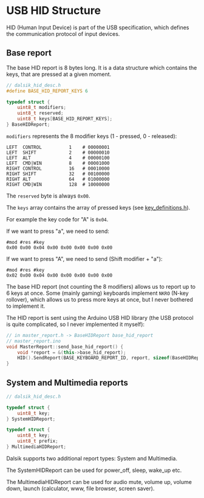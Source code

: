 # USB HID Structure

HID (Human Input Device) is part of the USB specification, which defines the communication protocol of input devices.

## Base report

The base HID report is 8 bytes long. It is a data structure which contains the keys, that are pressed at a given moment.

```c++
// dalsik_hid_desc.h
#define BASE_HID_REPORT_KEYS 6

typedef struct {
    uint8_t modifiers;
    uint8_t reserved;
    uint8_t keys[BASE_HID_REPORT_KEYS];
} BaseHIDReport;
```

`modifiers` represents the 8 modifier keys (1 - pressed, 0 - released):

```
LEFT  CONTROL          1    # 00000001
LEFT  SHIFT            2    # 00000010
LEFT  ALT              4    # 00000100
LEFT  CMD|WIN          8    # 00001000
RIGHT CONTROL          16   # 00010000
RIGHT SHIFT            32   # 00100000
RIGHT ALT              64   # 01000000
RIGHT CMD|WIN          128  # 10000000
```

The `reserved` byte is always `0x00`.

The `keys` array contains the array of pressed keys (see [key_definitions.h](https://github.com/DavsX/dalsik/blob/master/key_definitions.h)).

For example the key code for "A" is `0x04`.

If we want to press "a", we need to send:

```
#mod #res #key
0x00 0x00 0x04 0x00 0x00 0x00 0x00 0x00
```

If we want to press "A", we need to send (Shift modifier + "a"):

```
#mod #res #key
0x02 0x00 0x04 0x00 0x00 0x00 0x00 0x00
```

The base HID report (not counting the 8 modifiers) allows us to report up to 6 keys at once. Some (mainly gaming) keyboards implement `NKRO` (N-key rollover), which allows us to press more keys at once, but I never bothered to implement it.

The HID report is sent using the Arduino USB HID library (the USB protocol is quite complicated, so I never implemented it myself):

```c++
// in master_report.h -> BaseHIDReport base_hid_report
// master_report.ino
void MasterReport::send_base_hid_report() {
    void *report = &(this->base_hid_report);
    HID().SendReport(BASE_KEYBOARD_REPORT_ID, report, sizeof(BaseHIDReport));
}
```

## System and Multimedia reports

```c++
// dalsik_hid_desc.h

typedef struct {
    uint8_t key;
} SystemHIDReport;

typedef struct {
    uint8_t key;
    uint8_t prefix;
} MultimediaHIDReport;
```

Dalsik supports two additional report types: System and Multimedia.

The SystemHIDReport can be used for power_off, sleep, wake_up etc.

The MultimediaHIDReport can be used for audio mute, volume up, volume down, launch (calculator, www, file browser, screen saver).